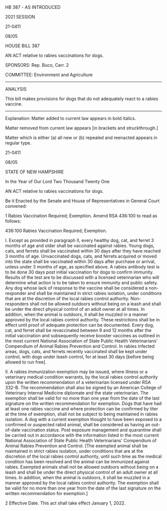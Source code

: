  HB 387 - AS INTRODUCED

 

 

2021 SESSION

 21-0411

 08/05

 

HOUSE BILL 387

 

AN ACT relative to rabies vaccinations for dogs.

 

SPONSORS: Rep. Buco, Carr. 2

 

COMMITTEE: Environment and Agriculture

 

-----------------------------------------------------------------

 

ANALYSIS

 

 This bill makes provisions for dogs that do not adequately react to a rabies vaccine.

 

- - - - - - - - - - - - - - - - - - - - - - - - - - - - - - - - - - - - - - - - - - - - - - - - - - - - - - - - - - - - - - - - - - - - - - - - - - - 

 

Explanation: Matter added to current law appears in bold italics.

 Matter removed from current law appears [in brackets and struckthrough.]

 Matter which is either (a) all new or (b) repealed and reenacted appears in regular type.

 21-0411

 08/05

 

STATE OF NEW HAMPSHIRE

 

In the Year of Our Lord Two Thousand Twenty One

 

AN ACT relative to rabies vaccinations for dogs.

 

 

Be it Enacted by the Senate and House of Representatives in General Court convened:

 

 1 Rabies Vaccination Required; Exemption. Amend RSA 436:100 to read as follows:

 436:100 Rabies Vaccination Required; Exemption. 

 I. Except as provided in paragraph II, every healthy dog, cat, and ferret 3 months of age and older shall be vaccinated against rabies. Young dogs, cats, and ferrets shall be vaccinated within 30 days after they have reached 3 months of age. Unvaccinated dogs, cats, and ferrets acquired or moved into the state shall be vaccinated within 30 days after purchase or arrival, unless under 3 months of age, as specified above. A rabies antibody test is to be done 30 days post initial vaccination for dogs to confirm immunity. Results of the test are to be discussed with a licensed veterinarian who will determine what action is to be taken to ensure immunity and public safety. Any dog whose lack of response to the vaccine shall be considered a non-responder and shall be maintained in strict rabies isolation, under conditions that are at the discretion of the local rabies control authority. Non-responders shall not be allowed outdoors without being on a leash and shall be under the direct physical control of an adult owner at all times. In addition, when the animal is outdoors, it shall be muzzled in a manner approved by the local rabies control authority. These restrictions shall be in effect until proof of adequate protection can be documented. Every dog, cat, and ferret shall be revaccinated between 9 and 12 months after the initial vaccination and subsequently receive booster vaccines as outlined in the most current National Association of State Public Health Veterinarians' Compendium of Animal Rabies Prevention and Control. In rabies infected areas, dogs, cats, and ferrets recently vaccinated shall be kept under control, with dogs under leash control, for at least 30 days [before being allowed to run free]. 

 II. A rabies immunization exemption may be issued, where illness or a veterinary medical condition warrants, by the local rabies control authority upon the written recommendation of a veterinarian licensed under RSA 332-B. The recommendation shall also be signed by an American College of Veterinary Internal Medicine diplomate and the state veterinarian. The exemption shall be valid for no more than one year from the date of the last signature on the written recommendation for exemption. Dogs that have had at least one rabies vaccine and where protection can be confirmed by titer at the time of exemption, shall not be subject to being maintained in rabies isolation. A dog with a current exemption thought to have been exposed to a confirmed or suspected rabid animal, shall be considered as having an out-of-date vaccination status. Post exposure management and quarantine shall be carried out in accordance with the information listed in the most current National Association of State Public Health Veterinarians' Compendium of Animal Rabies Prevention and Control.  [The exempted animal shall be maintained in strict rabies isolation, under conditions that are at the discretion of the local rabies control authority, until such time as the medical condition has been resolved and the animal can be immunized against rabies. Exempted animals shall not be allowed outdoors without being on a leash and shall be under the direct physical control of an adult owner at all times. In addition, when the animal is outdoors, it shall be muzzled in a manner approved by the local rabies control authority. The exemption shall be valid for no more than one year from the date of the last signature on the written recommendation for exemption.] 

 2 Effective Date. This act shall take effect January 1, 2022.

